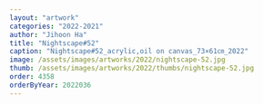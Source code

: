 ```yaml
---
layout: "artwork"
categories: "2022-2021"
author: "Jihoon Ha"
title: "Nightscape#52"
caption: "Nightscape#52_acrylic,oil on canvas_73×61㎝_2022"
image: /assets/images/artworks/2022/nightscape-52.jpg
thumb: /assets/images/artworks/2022/thumbs/nightscape-52.jpg
order: 4358
orderByYear: 2022036
---
```

